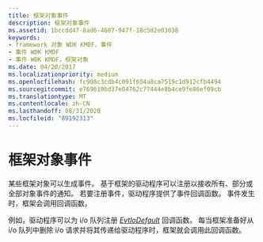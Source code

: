 ```yaml
---
title: 框架对象事件
description: 框架对象事件
ms.assetid: 1bccdd47-8ad6-4607-947f-18c5d2e03038
keywords:
- framework 对象 WDK KMDF，事件
- 事件 WDK KMDF
- 事件 WDK KMDF，框架对象
ms.date: 04/20/2017
ms.localizationpriority: medium
ms.openlocfilehash: fc908c3cdb4c091f654a8ca7519c1d912cfb4494
ms.sourcegitcommit: e769619bd37e04762c77444e8b4ce9fe86ef09cb
ms.translationtype: MT
ms.contentlocale: zh-CN
ms.lasthandoff: 08/31/2020
ms.locfileid: "89192313"
---
```

# <a name="framework-object-events"></a>框架对象事件





某些框架对象可以生成事件。 基于框架的驱动程序可以注册以接收所有、部分或全部对象事件的通知。 若要注册事件，驱动程序提供了事件回调函数。 事件发生时，框架会调用回调函数。

例如，驱动程序可以为 i/o 队列注册 [*EvtIoDefault*](/windows-hardware/drivers/ddi/wdfio/nc-wdfio-evt_wdf_io_queue_io_default) 回调函数。 每当框架准备好从 i/o 队列中删除 i/o 请求并将其传递给驱动程序时，框架就会调用此回调函数。

 

